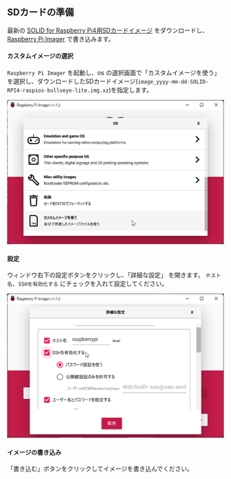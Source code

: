 ## SDカードの準備

最新の [SOLID for Raspberry Pi4用SDカードイメージ](http://solid.kmckk.com/rpi4/image_2022-07-05-SOLID-RPI4-raspios-bullseye-lite.img.xz) をダウンロードし、[Raspberry Pi Imager](https://www.raspberrypi.com/software/) で書き込みます。

####  カスタムイメージの選択

`Raspberry Pi Imager` を起動し、os の選択画面で「カスタムイメージを使う」を選択し、ダウンロードしたSDカードイメージ(`image_yyyy-mm-dd-SOLID-RPI4-raspios-bullseye-lite.img.xz`)を指定します。

 ![rpi-imager-select](img/rpi-imager-select-os.png)

#### 設定

ウィンドウ右下の設定ボタンをクリックし、「詳細な設定」 を開きます。
`ホスト名`、`SSHを有効化する` にチェックを入れて設定してください。

 ![rpi-imager-settings](img/rpi-imager-settings.png)

#### イメージの書き込み

「書き込む」ボタンをクリックしてイメージを書き込んでください。
